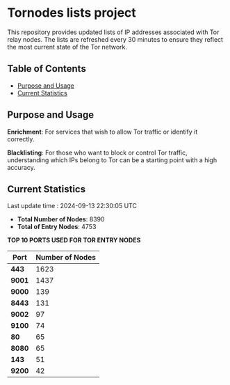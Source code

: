 # Tornodes lists project

This repository provides updated lists of IP addresses associated with Tor relay nodes. The lists are refreshed every 30 minutes to ensure they reflect the most current state of the Tor network.

## Table of Contents

- [Purpose and Usage](#purpose-and-usage)
- [Current Statistics](#current-statistics)


## Purpose and Usage

**Enrichment**: For services that wish to allow Tor traffic or identify it correctly.

**Blacklisting**: For those who want to block or control Tor traffic, understanding which IPs belong to Tor can be a starting point with a high accuracy.

## Current Statistics

Last update time : 2024-09-13 22:30:05 UTC

- **Total Number of Nodes**: 8390
- **Total of Entry Nodes**: 4753

**TOP 10 PORTS USED FOR TOR ENTRY NODES**

| **Port** | **Number of Nodes** |
|------|-----------------|
| **443**   | 1623  |
| **9001**   | 1437  |
| **9000**   | 139  |
| **8443**   | 131  |
| **9002**   | 97  |
| **9100**   | 74  |
| **80**   | 65  |
| **8080**   | 65  |
| **143**   | 51  |
| **9200**   | 42  |

